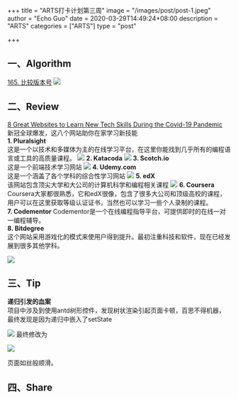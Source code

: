 +++
title = "ARTS打卡计划第三周"
image = "/images/post/post-1.jpeg"
author = "Echo Guo"
date = 2020-03-29T14:49:24+08:00
description = "ARTS"
categories = ["ARTS"]
type = "post"

+++
## 一、Algorithm
[165. 比较版本号](https://leetcode-cn.com/problems/compare-version-numbers/)
![](https://p1-jj.byteimg.com/tos-cn-i-t2oaga2asx/gold-user-assets/2020/3/29/17125d03ed86425b~tplv-t2oaga2asx-image.image)
## 二、Review
[8 Great Websites to Learn New Tech Skills During the Covid-19 Pandemic](https://medium.com/better-programming/7-great-websites-to-learn-new-tech-skills-c36f39de55b9)  
新冠全球爆发，这八个网站助你在家学习新技能  
**1. Pluralsight**  
这是一个以技术和多媒体为主的在线学习平台，在这里你能找到几乎所有的编程语言或工具的高质量课程。
![](https://p1-jj.byteimg.com/tos-cn-i-t2oaga2asx/gold-user-assets/2020/3/29/171253c6075ee3af~tplv-t2oaga2asx-image.image)
**2. Katacoda**
![](https://p1-jj.byteimg.com/tos-cn-i-t2oaga2asx/gold-user-assets/2020/3/29/1712541f722b10f6~tplv-t2oaga2asx-image.image)
**3. Scotch.io**  
这是一个前端技术学习网站
![](https://p1-jj.byteimg.com/tos-cn-i-t2oaga2asx/gold-user-assets/2020/3/29/1712544e3ffffabb~tplv-t2oaga2asx-image.image)
**4. Udemy.com**  
这是一个涵盖了各个学科的综合性学习网站
![](https://p1-jj.byteimg.com/tos-cn-i-t2oaga2asx/gold-user-assets/2020/3/29/1712549f287b06f6~tplv-t2oaga2asx-image.image)
**5. edX**  
该网站包含顶尖大学和大公司的计算机科学和编程相关课程
![](https://p1-jj.byteimg.com/tos-cn-i-t2oaga2asx/gold-user-assets/2020/3/29/171254e5e9b2afee~tplv-t2oaga2asx-image.image)
**6. Coursera**  
Coursera大家都很熟悉，它和edX很像，包含了很多大公司和顶级高校的课程，用户可以在这里获取等级认证证书，当然也可以学习一些个人录制的课程。  
**7. Codementor**
Codementor是一个在线编程指导平台，可提供即时的在线一对一编程辅导。  
**8. Bitdegree**  
这个网站采用游戏化的模式来使用户得到提升。最初注重科技和软件，现在已经发展到很多其他学科。

![](https://p1-jj.byteimg.com/tos-cn-i-t2oaga2asx/gold-user-assets/2020/3/29/171255adbf5faefe~tplv-t2oaga2asx-image.image)
## 三、Tip
**递归引发的血案**  
项目中涉及到使用antd树形控件，发现树状渲染引起页面卡顿，百思不得机器，最终发现是因为递归中嵌入了setState

![](https://p1-jj.byteimg.com/tos-cn-i-t2oaga2asx/gold-user-assets/2020/3/29/171252c9d91f4a88~tplv-t2oaga2asx-image.image)
最终修改为

![](https://p1-jj.byteimg.com/tos-cn-i-t2oaga2asx/gold-user-assets/2020/3/29/171252da62b11316~tplv-t2oaga2asx-image.image)

页面如丝般顺滑。

## 四、Share